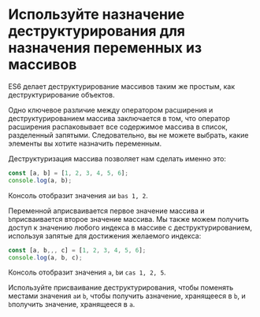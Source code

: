 # Используйте назначение деструктурирования для назначения переменных из массивов
ES6 делает деструктурирование массивов таким же простым, как деструктурирование объектов.

Одно ключевое различие между оператором расширения и деструктурированием массива заключается в том, что оператор расширения распаковывает все содержимое массива в список, разделенный запятыми. Следовательно, вы не можете выбрать, какие элементы вы хотите назначить переменным.

Деструктуризация массива позволяет нам сделать именно это:
```javascript
const [a, b] = [1, 2, 3, 4, 5, 6];
console.log(a, b);
```
Консоль отобразит значения `a`и `bas 1, 2`.

Переменной aприсваивается первое значение массива и `b`присваивается второе значение массива. Мы также можем получить доступ к значению любого индекса в массиве с деструктурированием, используя запятые для достижения желаемого индекса:
```javascript
const [a, b,,, c] = [1, 2, 3, 4, 5, 6];
console.log(a, b, c);
```
Консоль отобразит значения `a`, `b`и `cas 1, 2, 5`.

Используйте присваивание деструктурирования, чтобы поменять местами значения `a`и `b`, чтобы получить aзначение, хранящееся в `b`, и `b`получить значение, хранящееся в `a`.
